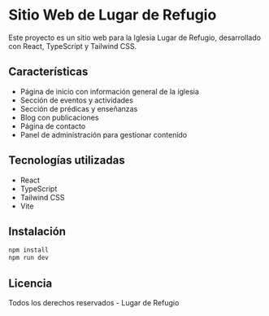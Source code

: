 # Sitio Web de Lugar de Refugio

Este proyecto es un sitio web para la Iglesia Lugar de Refugio, desarrollado con React, TypeScript y Tailwind CSS.

## Características

- Página de inicio con información general de la iglesia
- Sección de eventos y actividades
- Sección de prédicas y enseñanzas
- Blog con publicaciones
- Página de contacto
- Panel de administración para gestionar contenido

## Tecnologías utilizadas

- React
- TypeScript
- Tailwind CSS
- Vite

## Instalación

```bash
npm install
npm run dev
```

## Licencia

Todos los derechos reservados - Lugar de Refugio